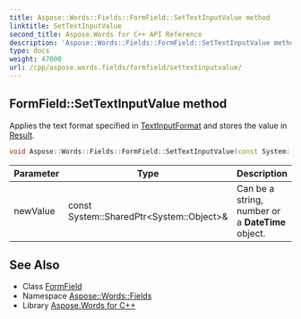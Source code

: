 ```yaml
---
title: Aspose::Words::Fields::FormField::SetTextInputValue method
linktitle: SetTextInputValue
second_title: Aspose.Words for C++ API Reference
description: 'Aspose::Words::Fields::FormField::SetTextInputValue method. Applies the text format specified in TextInputFormat and stores the value in Result in C++.'
type: docs
weight: 47000
url: /cpp/aspose.words.fields/formfield/settextinputvalue/
---
```

## FormField::SetTextInputValue method


Applies the text format specified in [TextInputFormat](../get_textinputformat/) and stores the value in [Result](../get_result/).

```cpp
void Aspose::Words::Fields::FormField::SetTextInputValue(const System::SharedPtr<System::Object> &newValue)
```


| Parameter | Type | Description |
| --- | --- | --- |
| newValue | const System::SharedPtr\<System::Object\>\& | Can be a string, number or a **DateTime** object. |

## See Also

* Class [FormField](../)
* Namespace [Aspose::Words::Fields](../../)
* Library [Aspose.Words for C++](../../../)
